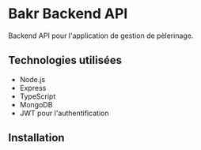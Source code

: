 # Bakr Backend API

Backend API pour l'application de gestion de pèlerinage.

## Technologies utilisées

- Node.js
- Express
- TypeScript
- MongoDB
- JWT pour l'authentification

## Installation 